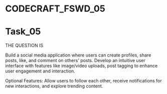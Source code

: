 # CODECRAFT_FSWD_05

# Task_05
THE QUESTION IS

Build a social media application where users can create profiles, share posts, like, and comment on others' posts. Develop an intuitive user interface with features like image/video uploads, post tagging to enhance user engagement and interaction.

Optional Features: Allow users to follow each other, receive notifications for new interactions, and explore trending content.

